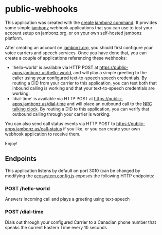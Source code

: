 # public-webhooks

This application was created with the [create jambonz command](https://www.npmjs.com/package/create-jambonz-app).  It provides some  simple [jambonz](https://jambonz.org) webhook applications that you can use to test your account setup on jambonz.org, or on your own self-hosted jambonz platform.

After creating an account on [jambonz.org](https://jambonz.org), you should first configure your voice carriers and speech services.  Once you have done that, you can create a couple of applications referencing these webhooks:

- 'hello-world' is available via HTTP POST at https://public-apps.jambonz.us/hello-world, and will play a simple greeting to the caller using your configured text-to-speech speech credentials.  By routing a DID from your carrier to this application, you can test both that inbound calling is working and that your text-to-speech credentials are working.
- 'dial-time' is available via HTTP POST at https://public-apps.jambonz.us/dial-time and will place an outbound call to the [NRC talking clock](https://en.wikipedia.org/wiki/National_Research_Council_Time_Signal).  By routing a DID to this application, you can verify that outbound calling through your carrier is working.

You can also send call status events via HTTP POST to https://public-apps.jambonz.us/call-status if you like, or you can create your own webhook application to receive them.

Enjoy!

## Endpoints

This application listens by default on port 3010 (can be changed by modifying the [ecosystem.config.js](./ecosystem.config.js) exposes the following HTTP endpoints:

### POST /hello-world
Answers incoming call and plays a greeting using text-speech

### POST /dial-time
Dials out through your configured Carrier to a Canadian phone number that speaks the current Eastern Time every 10 seconds


